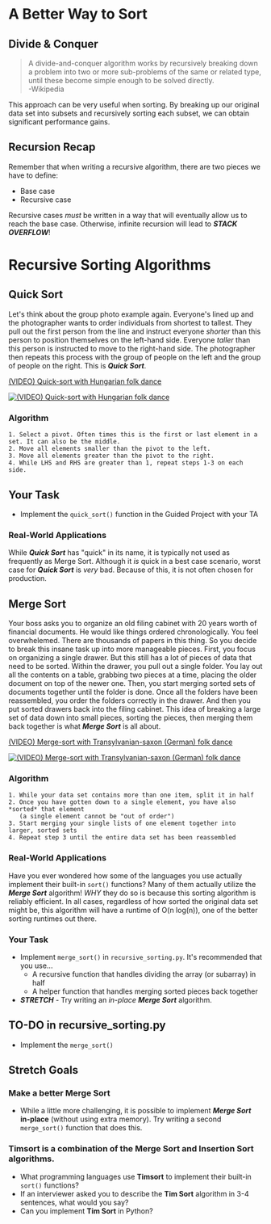 # A Better Way to Sort

## Divide & Conquer
>A divide-and-conquer algorithm works by recursively breaking down a problem into two or 
>more sub-problems of the same or related type, 
>until these become simple enough to be solved directly.  
-Wikipedia

This approach can be very useful when sorting. 
By breaking up our original data set into subsets and recursively sorting each subset, 
we can obtain significant performance gains.

## Recursion Recap
Remember that when writing a recursive algorithm, there are two pieces we have to define:
- Base case
- Recursive case

Recursive cases *must* be written in a way that will eventually allow us to reach the base case. Otherwise, 
infinite recursion will lead to ***STACK OVERFLOW***!

# Recursive Sorting Algorithms

## Quick Sort
Let's think about the group photo example again. Everyone's lined up and 
the photographer wants to order individuals from shortest to tallest. 
They pull out the first person from the line and 
instruct everyone *shorter* than this person to position themselves on the left-hand side. 
Everyone *taller* than this person is instructed to move to the right-hand side. 
The photographer then repeats this process with the group of people on the left 
and the group of people on the right. This is ***Quick Sort***.

[(VIDEO) Quick-sort with Hungarian folk dance](https://www.youtube.com/watch?v=ywWBy6J5gz8)

[![(VIDEO) Quick-sort with Hungarian folk dance](https://i.ytimg.com/vi/ywWBy6J5gz8/hqdefault.jpg)](https://www.youtube.com/watch?v=ywWBy6J5gz8)


### Algorithm
```
1. Select a pivot. Often times this is the first or last element in a set. It can also be the middle.
2. Move all elements smaller than the pivot to the left. 
3. Move all elements greater than the pivot to the right.
4. While LHS and RHS are greater than 1, repeat steps 1-3 on each side.
```

## Your Task
- Implement the `quick_sort()` function in the Guided Project with your TA


### Real-World Applications
While ***Quick Sort*** has "quick" in its name, it is typically not used as frequently as Merge Sort. 
Although it *is* quick in a best case scenario, worst case for ***Quick Sort*** is *very* bad. 
Because of this, it is not often chosen for production.



## Merge Sort
Your boss asks you to organize an old filing cabinet with 20 years worth of financial documents. 
He would like things ordered chronologically. You feel overwhelemed. There are thousands of papers in this thing.
So you decide to break this insane task up into more manageable pieces. First, you focus on organizing a single drawer. 
But this still has a lot of pieces of data that need to be sorted. Within the drawer, you pull out a single folder. 
You lay out all the contents on a table, grabbing two pieces at a time, placing the older document on top of the newer one. 
Then, you start merging sorted sets of documents together until the folder is done. 
Once all the folders have been reassembled, you order the folders correctly in the drawer. 
And then you put sorted drawers back into the filing cabinet. This idea of breaking a large set of data down into small pieces, 
sorting the pieces, then merging them back together is what ***Merge Sort*** is all about.  

[(VIDEO) Merge-sort with Transylvanian-saxon (German) folk dance](https://www.youtube.com/watch?v=XaqR3G_NVoo)  

[![(VIDEO) Merge-sort with Transylvanian-saxon (German) folk dance](https://i.ytimg.com/vi/XaqR3G_NVoo/hqdefault.jpg)](https://www.youtube.com/watch?v=XaqR3G_NVoo)


### Algorithm
```
1. While your data set contains more than one item, split it in half
2. Once you have gotten down to a single element, you have also *sorted* that element 
   (a single element cannot be "out of order")
3. Start merging your single lists of one element together into larger, sorted sets
4. Repeat step 3 until the entire data set has been reassembled
```


### Real-World Applications
Have you ever wondered how some of the languages you use actually implement their built-in `sort()` functions? 
Many of them actually utilize the ***Merge Sort*** algorithm! *WHY* they do so is because this sorting algorithm 
is reliably efficient. 
In all cases, regardless of how sorted the original data set might be, 
this algorithm will have a runtime of O(n log(n)), one of the better sorting runtimes out there.

### Your Task 
- Implement `merge_sort()` in `recursive_sorting.py`. It's recommended that you use...
  - A recursive function that handles dividing the array (or subarray) in half
  - A helper function that handles merging sorted pieces back together
- ***STRETCH*** - Try writing an *in-place* ***Merge Sort*** algorithm.


## TO-DO in recursive_sorting.py
- Implement the `merge_sort()`

## Stretch Goals

### Make a better Merge Sort
- While a little more challenging, it is possible to implement ***Merge Sort*** **in-place** (without using extra memory). 
Try writing a second `merge_sort()` function that does this.

### Timsort is a combination of the Merge Sort and Insertion Sort algorithms.
- What programming languages use **Timsort** to implement their built-in `sort()` functions?
- If an interviewer asked you to describe the **Tim Sort** algorithm in 3-4 sentences, what would you say?
- Can you implement **Tim Sort** in Python?
